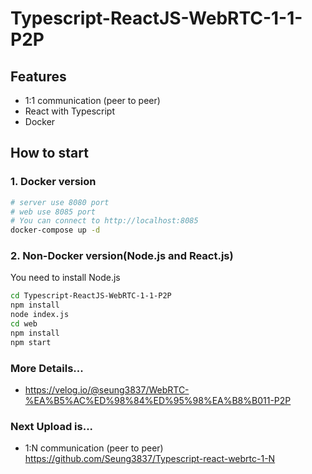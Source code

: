 # Typescript-ReactJS-WebRTC-1-1-P2P

## Features
- 1:1 communication (peer to peer)
- React with Typescript
- Docker

## How to start
### 1. Docker version
```sh
# server use 8080 port
# web use 8085 port
# You can connect to http://localhost:8085
docker-compose up -d
```

### 2. Non-Docker version(Node.js and React.js)
You need to install Node.js
```sh
cd Typescript-ReactJS-WebRTC-1-1-P2P
npm install
node index.js
cd web
npm install
npm start
```

### More Details...
- https://velog.io/@seung3837/WebRTC-%EA%B5%AC%ED%98%84%ED%95%98%EA%B8%B011-P2P

### Next Upload is...
- 1:N communication (peer to peer) https://github.com/Seung3837/Typescript-react-webrtc-1-N
